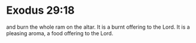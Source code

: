 # Exodus 29:18

and burn the whole ram on the altar. It is a burnt offering to the Lord. It is a pleasing aroma, a food offering to the Lord.
